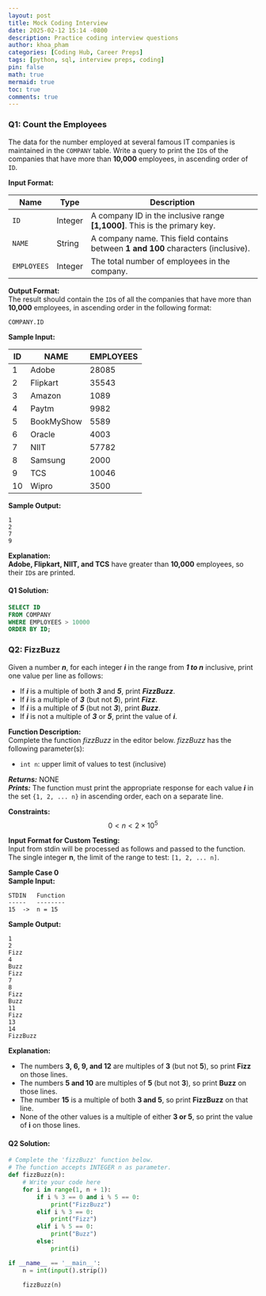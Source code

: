 ```yaml
---
layout: post
title: Mock Coding Interview
date: 2025-02-12 15:14 -0800
description: Practice coding interview questions
author: khoa_pham
categories: [Coding Hub, Career Preps]
tags: [python, sql, interview preps, coding]
pin: false
math: true
mermaid: true
toc: true
comments: true
---
```


### Q1: Count the Employees   
The data for the number employed at several famous IT companies is maintained in the `COMPANY` table. Write a query to print the `ID`s of the companies that have more than **10,000** employees, in ascending order of `ID`.

**Input Format:**   

| Name        | Type    | Description |
|-------------|---------|-------------|
| `ID`        | Integer | A company ID in the inclusive range **[1,1000]**. This is the primary key. |
| `NAME`      | String  | A company name. This field contains between **1 and 100** characters (inclusive). |
| `EMPLOYEES` | Integer | The total number of employees in the company. |

**Output Format:**  
The result should contain the `ID`s of all the companies that have more than **10,000** employees, in ascending order in the following format:
```
COMPANY.ID
```

**Sample Input:**    

| ID | NAME       | EMPLOYEES |  
|----|------------|-----------|  
| 1  | Adobe      | 28085     |
| 2  | Flipkart   | 35543     |
| 3  | Amazon     | 1089      |
| 4  | Paytm      | 9982      |
| 5  | BookMyShow | 5589      |
| 6  | Oracle     | 4003      |
| 7  | NIIT       | 57782     |
| 8  | Samsung    | 2000      |
| 9  | TCS        | 10046     |
| 10 | Wipro      | 3500      |  

**Sample Output:**
```
1
2
7
9
```

**Explanation:**  
**Adobe, Flipkart, NIIT, and TCS** have greater than **10,000** employees, so their `ID`s are printed.


#### Q1 Solution:

```sql
SELECT ID
FROM COMPANY
WHERE EMPLOYEES > 10000
ORDER BY ID;
```




### Q2: FizzBuzz   
Given a number ***n***, for each integer ***i*** in the range from ***1 to n*** inclusive, print one value per line as follows:  
- If ***i*** is a multiple of both ***3*** and ***5***, print ***FizzBuzz***.
- If ***i*** is a multiple of ***3*** (but not ***5***), print ***Fizz***.
- If ***i*** is a multiple of ***5*** (but not ***3***), print ***Buzz***.
- If ***i*** is not a multiple of ***3*** or ***5***, print the value of ***i***.

**Function Description:**  
Complete the function *fizzBuzz* in the editor below.
*fizzBuzz* has the following parameter(s):  
   - `int n`: upper limit of values to test (inclusive)

***Returns:*** NONE  
***Prints:*** The function must print the appropriate response for each value ***i*** in the set `{1, 2, ... n}` in ascending order, each on a separate line.



**Constraints:**  
$$ 0 < n < 2 \times 10^5 $$

**Input Format for Custom Testing:**   
Input from stdin will be processed as follows and passed to the function.   
The single integer **n**, the limit of the range to test: `[1, 2, ... n]`.

**Sample Case 0**   
**Sample Input:**  
```
STDIN   Function
-----   --------
15  ->  n = 15
```

**Sample Output:**  
```
1
2
Fizz
4
Buzz
Fizz
7
8
Fizz
Buzz
11
Fizz
13
14
FizzBuzz
```

**Explanation:**  
- The numbers **3, 6, 9, and 12** are multiples of **3** (but not **5**), so print **Fizz** on those lines.
- The numbers **5 and 10** are multiples of **5** (but not **3**), so print **Buzz** on those lines.
- The number **15** is a multiple of both **3 and 5**, so print **FizzBuzz** on that line.
- None of the other values is a multiple of either **3 or 5**, so print the value of **i** on those lines.


#### Q2 Solution:

```python
# Complete the 'fizzBuzz' function below.
# The function accepts INTEGER n as parameter.
def fizzBuzz(n):
    # Write your code here
    for i in range(1, n + 1):
        if i % 3 == 0 and i % 5 == 0:
            print("FizzBuzz")
        elif i % 3 == 0:
            print("Fizz")
        elif i % 5 == 0:
            print("Buzz")
        else:
            print(i)

if __name__ == '__main__':
    n = int(input().strip())

    fizzBuzz(n)
```